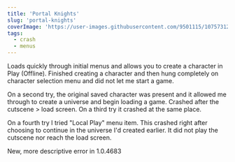 ```yaml
---
title: 'Portal Knights'
slug: 'portal-knights'
coverImage: 'https://user-images.githubusercontent.com/9501115/107573126-09247880-6be5-11eb-818a-4473f62ef0ce.png'
tags:
  - crash
  - menus
---
```


Loads quickly through initial menus and allows you to create a character in Play (Offline). Finished creating a character and then hung completely on character selection menu and did not let me start a game.

On a second try, the original saved character was present and it allowed me through to create a universe and begin loading a game. Crashed after the cutscene > load screen.
On a third try it crashed at the same place.

On a fourth try I tried "Local Play" menu item. This crashed right after choosing to continue in the universe I'd created earlier. It did not play the cutscene nor reach the load screen.

New, more descriptive error in 1.0.4683
